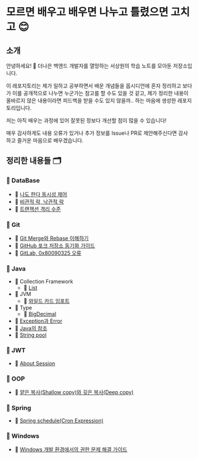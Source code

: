 # 모르면 배우고 배우면 나누고 틀렸으면 고치고 😊

## 소개

안녕하세요! 👋 더나은 백엔드 개발자를 열망하는 서상원의 학습 노트를 모아둔 저장소입니다.

이 레포지토리는 제가 일하고 공부하면서 배운 개념들을 옵시디언에 혼자 정리하고 보다가 이를 공개적으로 나누면 누군가는 참고를 할 수도 있을 것 같고,
제가 정리한 내용이 올바르지 않은 내용이라면 피드백을 받을 수도 있지 않을까.. 하는 마음에 생성한 레포지토리입니다.

저는 아직 배우는 과정에 있어 잘못된 정보다 개선할 점이 많을 수 있습니다!

매우 감사하게도 내용 오류가 있거나 추가 정보를 Issue나 PR로 제안해주신다면 감사하고 즐거운 마음으로 배우겠습니다.

## 정리한 내용들 🗂️

### 📁 DataBase
- 📝 [나도 한다 동시성 제어](DataBase/나도%20한다%20동시성%20제어.md)
- 📝 [비관적 락, 낙관적 락](DataBase/비관적%20락,%20낙관적%20락.md)
- 📝 [트랜잭션 격리 수준](DataBase/트랜잭션%20격리%20수준.md)

### 📁 Git
- 📝 [Git Merge와 Rebase 이해하기](Git/Git%20Merge와%20Rebase%20이해하기%20브랜치%20동기화%20전략.md)
- 📝 [GitHub 포크 저장소 동기화 가이드](Git/GitHub%20포크%20저장소%20동기화%20가이드.md)
- 📝 [GitLab, 0x80090325 오류](Git/GitLab,%200x80090325%20오류.md)

### 📁 Java
- 📁 Collection Framework
  - 📝 [List](Java/Collection%20Framework/List.md)
- 📁 JVM
  - 📝 [와일드 카드 임포트](Java/JVM/와일드%20카드%20임포트.md)
- 📁 Type
  - 📝 [BigDecimal](Java/Type/BigDecimal.md)
- 📝 [Exception과 Error](Java/Type/Exception과%20Error.md)
- 📝 [Java의 참조](Java/Type/Java의%20참조.md)
- 📝 [String pool](Java/Type/String%20pool.md)

### 📁 JWT
- 📝 [About Session](JWT/About%20Session.md)

### 📁 OOP
- 📝 [얕은 복사(Shallow copy)와 깊은 복사(Deep copy)](OOP/얕은%20복사(Shallow%20copy)와%20깊은%20복사(Deep%20copy).md)

### 📁 Spring
- 📝 [Spring schedule(Cron Expression)](Spring/Spring%20schedule(Cron%20Expression).md)

### 📁 Windows
- 📝 [Windows 개발 환경에서의 권한 문제 해결 가이드](Windows/Windows%20개발%20환경에서의%20권한%20문제%20해결%20가이드.md)
